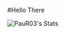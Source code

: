 #Hello There


![PauR03's Stats](https://github-readme-stats.vercel.app/api?username=PauR03&theme=tokyonight&show_icons=true&hide_border=true&count_private=true)

